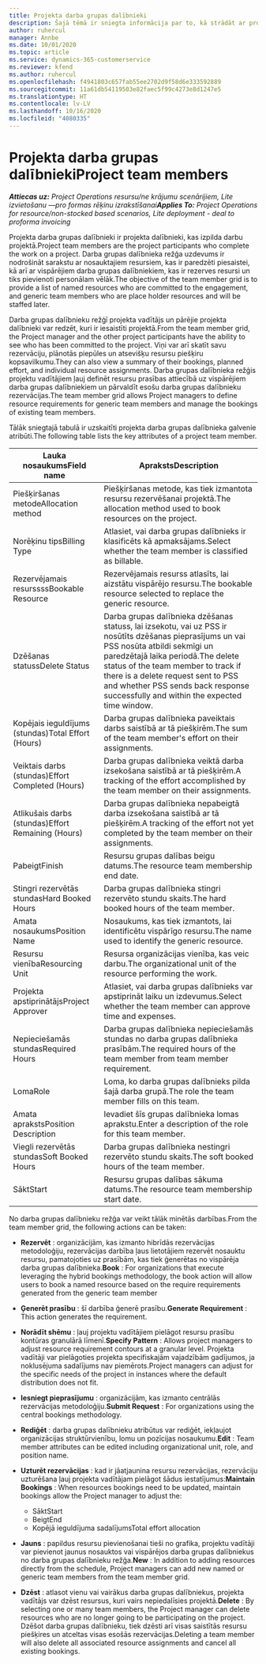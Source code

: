 ```yaml
---
title: Projekta darba grupas dalībnieki
description: Šajā tēmā ir sniegta informācija par to, kā strādāt ar projekta darba grupas dalībnieku informāciju, atribūtiem un plānošanu.
author: ruhercul
manager: Annbe
ms.date: 10/01/2020
ms.topic: article
ms.service: dynamics-365-customerservice
ms.reviewer: kfend
ms.author: ruhercul
ms.openlocfilehash: f4941803c657fab55ee2702d9f58d6e333592889
ms.sourcegitcommit: 11a61db54119503e82faec5f99c4273e8d1247e5
ms.translationtype: HT
ms.contentlocale: lv-LV
ms.lasthandoff: 10/16/2020
ms.locfileid: "4080335"
---
```

# <a name="project-team-members"></a><span data-ttu-id="ae5c8-103">Projekta darba grupas dalībnieki</span><span class="sxs-lookup"><span data-stu-id="ae5c8-103">Project team members</span></span>

<span data-ttu-id="ae5c8-104">_**Attiecas uz:** Project Operations resursu/ne krājumu scenārijiem, Lite izvietošanu —pro formas rēķinu izrakstīšanai_</span><span class="sxs-lookup"><span data-stu-id="ae5c8-104">_**Applies To:** Project Operations for resource/non-stocked based scenarios, Lite deployment - deal to proforma invoicing_</span></span>

<span data-ttu-id="ae5c8-105">Projekta darba grupas dalībnieki ir projekta dalībnieki, kas izpilda darbu projektā.</span><span class="sxs-lookup"><span data-stu-id="ae5c8-105">Project team members are the project participants who complete the work on a project.</span></span> <span data-ttu-id="ae5c8-106">Darba grupas dalībnieka režģa uzdevums ir nodrošināt sarakstu ar nosauktajiem resursiem, kas ir paredzēti piesaistei, kā arī ar vispārējiem darba grupas dalībniekiem, kas ir rezerves resursi un tiks pievienoti personālam vēlāk.</span><span class="sxs-lookup"><span data-stu-id="ae5c8-106">The objective of the team member grid is to provide a list of named resources who are committed to the engagement, and generic team members who are place holder resources and will be staffed later.</span></span>

<span data-ttu-id="ae5c8-107">Darba grupas dalībnieku režģī projekta vadītājs un pārējie projekta dalībnieki var redzēt, kuri ir iesaistīti projektā.</span><span class="sxs-lookup"><span data-stu-id="ae5c8-107">From the team member grid, the Project manager and the other project participants have the ability to see who has been committed to the project.</span></span> <span data-ttu-id="ae5c8-108">Viņi var arī skatīt savu rezervāciju, plānotās piepūles un atsevišķu resursu piešķiru kopsavilkumu.</span><span class="sxs-lookup"><span data-stu-id="ae5c8-108">They can also view a summary of their bookings, planned effort, and individual resource assignments.</span></span> <span data-ttu-id="ae5c8-109">Darba grupas dalībnieka režģis projektu vadītājiem ļauj definēt resursu prasības attiecībā uz vispārējiem darba grupas dalībniekiem un pārvaldīt esošu darba grupas dalībnieku rezervācijas.</span><span class="sxs-lookup"><span data-stu-id="ae5c8-109">The team member grid allows Project managers to define resource requirements for generic team members and manage the bookings of existing team members.</span></span>

<span data-ttu-id="ae5c8-110">Tālāk sniegtajā tabulā ir uzskaitīti projekta darba grupas dalībnieka galvenie atribūti.</span><span class="sxs-lookup"><span data-stu-id="ae5c8-110">The following table lists the key attributes of a project team member.</span></span>

| <span data-ttu-id="ae5c8-111">Lauka nosaukums</span><span class="sxs-lookup"><span data-stu-id="ae5c8-111">Field name</span></span>          | <span data-ttu-id="ae5c8-112">Apraksts</span><span class="sxs-lookup"><span data-stu-id="ae5c8-112">Description</span></span>                                                                                                                                                                  |
|--------------------------|-----------------------------------------------------------------------------------------------------------------------------------------------------------------------------------|
| <span data-ttu-id="ae5c8-113">Piešķiršanas metode</span><span class="sxs-lookup"><span data-stu-id="ae5c8-113">Allocation method</span></span>        | <span data-ttu-id="ae5c8-114">Piešķiršanas metode, kas tiek izmantota resursu rezervēšanai projektā.</span><span class="sxs-lookup"><span data-stu-id="ae5c8-114">The allocation method used to book resources on the project.</span></span>                                                                         |
| <span data-ttu-id="ae5c8-115">Norēķinu tips</span><span class="sxs-lookup"><span data-stu-id="ae5c8-115">Billing Type</span></span>             | <span data-ttu-id="ae5c8-116">Atlasiet, vai darba grupas dalībnieks ir klasificēts kā apmaksājams.</span><span class="sxs-lookup"><span data-stu-id="ae5c8-116">Select whether the team member is classified as billable.</span></span>                                                                                                                                       |
| <span data-ttu-id="ae5c8-117">Rezervējamais resurssss</span><span class="sxs-lookup"><span data-stu-id="ae5c8-117">Bookable Resource</span></span>        | <span data-ttu-id="ae5c8-118">Rezervējamais resurss atlasīts, lai aizstātu vispārējo resursu.</span><span class="sxs-lookup"><span data-stu-id="ae5c8-118">The bookable resource selected to replace the generic resource.</span></span>                                                                                                                   |
| <span data-ttu-id="ae5c8-119">Dzēšanas statuss</span><span class="sxs-lookup"><span data-stu-id="ae5c8-119">Delete Status</span></span>            | <span data-ttu-id="ae5c8-120">Darba grupas dalībnieka dzēšanas statuss, lai izsekotu, vai uz PSS ir nosūtīts dzēšanas pieprasījums un vai PSS nosūta atbildi sekmīgi un paredzētajā laika periodā.</span><span class="sxs-lookup"><span data-stu-id="ae5c8-120">The delete status of the team member to track if there is a delete request sent to PSS and whether PSS sends back response successfully and within the expected time window.</span></span> |
| <span data-ttu-id="ae5c8-121">Kopējais ieguldījums (stundas)</span><span class="sxs-lookup"><span data-stu-id="ae5c8-121">Total Effort (Hours)</span></span>     | <span data-ttu-id="ae5c8-122">Darba grupas dalībnieka paveiktais darbs saistībā ar tā piešķirēm.</span><span class="sxs-lookup"><span data-stu-id="ae5c8-122">The sum of the team member's effort on their assignments.</span></span>                                                                                                                         |
| <span data-ttu-id="ae5c8-123">Veiktais darbs (stundas)</span><span class="sxs-lookup"><span data-stu-id="ae5c8-123">Effort Completed (Hours)</span></span> | <span data-ttu-id="ae5c8-124">Darba grupas dalībnieka veiktā darba izsekošana saistībā ar tā piešķirēm.</span><span class="sxs-lookup"><span data-stu-id="ae5c8-124">A tracking of the effort accomplished by the team member on their assignments.</span></span>                                                                                           |
| <span data-ttu-id="ae5c8-125">Atlikušais darbs (stundas)</span><span class="sxs-lookup"><span data-stu-id="ae5c8-125">Effort Remaining (Hours)</span></span> | <span data-ttu-id="ae5c8-126">Darba grupas dalībnieka nepabeigtā darba izsekošana saistībā ar tā piešķirēm.</span><span class="sxs-lookup"><span data-stu-id="ae5c8-126">A tracking of the effort not yet completed by the team member on their assignments.</span></span>                                                                                    |
| <span data-ttu-id="ae5c8-127">Pabeigt</span><span class="sxs-lookup"><span data-stu-id="ae5c8-127">Finish</span></span>                   | <span data-ttu-id="ae5c8-128">Resursu grupas dalības beigu datums.</span><span class="sxs-lookup"><span data-stu-id="ae5c8-128">The resource team membership end date.</span></span>                                                                                                                                            |
| <span data-ttu-id="ae5c8-129">Stingri rezervētās stundas</span><span class="sxs-lookup"><span data-stu-id="ae5c8-129">Hard Booked Hours</span></span>        | <span data-ttu-id="ae5c8-130">Darba grupas dalībnieka stingri rezervēto stundu skaits.</span><span class="sxs-lookup"><span data-stu-id="ae5c8-130">The hard booked hours of the team member.</span></span>                                                                                                                                                                |
| <span data-ttu-id="ae5c8-131">Amata nosaukums</span><span class="sxs-lookup"><span data-stu-id="ae5c8-131">Position Name</span></span>            | <span data-ttu-id="ae5c8-132">Nosaukums, kas tiek izmantots, lai identificētu vispārīgo resursu.</span><span class="sxs-lookup"><span data-stu-id="ae5c8-132">The name used to identify the generic resource.</span></span>                                                                                                                                   |
| <span data-ttu-id="ae5c8-133">Resursu vienība</span><span class="sxs-lookup"><span data-stu-id="ae5c8-133">Resourcing Unit</span></span>          | <span data-ttu-id="ae5c8-134">Resursa organizācijas vienība, kas veic darbu.</span><span class="sxs-lookup"><span data-stu-id="ae5c8-134">The organizational unit of the resource performing the work.</span></span>                                                                                                                      |
| <span data-ttu-id="ae5c8-135">Projekta apstiprinātājs</span><span class="sxs-lookup"><span data-stu-id="ae5c8-135">Project Approver</span></span>         | <span data-ttu-id="ae5c8-136">Atlasiet, vai darba grupas dalībnieks var apstiprināt laiku un izdevumus.</span><span class="sxs-lookup"><span data-stu-id="ae5c8-136">Select whether the team member can approve time and expenses.</span></span>                                                                                                                     |
| <span data-ttu-id="ae5c8-137">Nepieciešamās stundas</span><span class="sxs-lookup"><span data-stu-id="ae5c8-137">Required Hours</span></span>           | <span data-ttu-id="ae5c8-138">Darba grupas dalībnieka nepieciešamās stundas no darba grupas dalībnieka prasībām.</span><span class="sxs-lookup"><span data-stu-id="ae5c8-138">The required hours of the team member from team member requirement.</span></span>                                                                                                                       |
| <span data-ttu-id="ae5c8-139">Loma</span><span class="sxs-lookup"><span data-stu-id="ae5c8-139">Role</span></span>                     | <span data-ttu-id="ae5c8-140">Loma, ko darba grupas dalībnieks pilda šajā darba grupā.</span><span class="sxs-lookup"><span data-stu-id="ae5c8-140">The role the team member fills on this team.</span></span>                                                                                                                                |
| <span data-ttu-id="ae5c8-141">Amata apraksts</span><span class="sxs-lookup"><span data-stu-id="ae5c8-141">Position Description</span></span>     | <span data-ttu-id="ae5c8-142">Ievadiet šīs grupas dalībnieka lomas aprakstu.</span><span class="sxs-lookup"><span data-stu-id="ae5c8-142">Enter a description of the role for this team member.</span></span>                                                                                                                             |
| <span data-ttu-id="ae5c8-143">Viegli rezervētās stundas</span><span class="sxs-lookup"><span data-stu-id="ae5c8-143">Soft Booked Hours</span></span>        | <span data-ttu-id="ae5c8-144">Darba grupas dalībnieka nestingri rezervēto stundu skaits.</span><span class="sxs-lookup"><span data-stu-id="ae5c8-144">The soft booked hours of the team member.</span></span>                                                                                                                                                                 |
| <span data-ttu-id="ae5c8-145">Sākt</span><span class="sxs-lookup"><span data-stu-id="ae5c8-145">Start</span></span>                    | <span data-ttu-id="ae5c8-146">Resursu grupas dalības sākuma datums.</span><span class="sxs-lookup"><span data-stu-id="ae5c8-146">The resource team membership start date.</span></span>                                                                                                                                          |

<span data-ttu-id="ae5c8-147">No darba grupas dalībnieku režģa var veikt tālāk minētās darbības.</span><span class="sxs-lookup"><span data-stu-id="ae5c8-147">From the team member grid, the following actions can be taken:</span></span>

- <span data-ttu-id="ae5c8-148">**Rezervēt** : organizācijām, kas izmanto hibrīdās rezervācijas metodoloģiju, rezervācijas darbība ļaus lietotājiem rezervēt nosauktu resursu, pamatojoties uz prasībām, kas tiek ģenerētas no vispārēja darba grupas dalībnieka.</span><span class="sxs-lookup"><span data-stu-id="ae5c8-148">**Book** : For organizations that execute leveraging the hybrid bookings methodology, the book action will allow users to book a named resource based on the require requirements generated from the generic team member</span></span>
- <span data-ttu-id="ae5c8-149">**Ģenerēt prasību** : šī darbība ģenerē prasību.</span><span class="sxs-lookup"><span data-stu-id="ae5c8-149">**Generate Requirement** : This action generates the requirement.</span></span>
- <span data-ttu-id="ae5c8-150">**Norādīt shēmu** : ļauj projektu vadītājiem pielāgot resursu prasību kontūras granulārā līmenī.</span><span class="sxs-lookup"><span data-stu-id="ae5c8-150">**Specify Pattern** : Allows project managers to adjust resource requirement contours at a granular level.</span></span> <span data-ttu-id="ae5c8-151">Projekta vadītāji var pielāgoties projekta specifiskajām vajadzībām gadījumos, ja noklusējuma sadalījums nav piemērots.</span><span class="sxs-lookup"><span data-stu-id="ae5c8-151">Project managers can adjust for the specific needs of the project in instances where the default distribution does not fit.</span></span>
- <span data-ttu-id="ae5c8-152">**Iesniegt pieprasījumu** : organizācijām, kas izmanto centrālās rezervācijas metodoloģiju.</span><span class="sxs-lookup"><span data-stu-id="ae5c8-152">**Submit Request** : For organizations using the central bookings methodology.</span></span>
- <span data-ttu-id="ae5c8-153">**Rediģēt** : darba grupas dalībnieku atribūtus var rediģēt, iekļaujot organizācijas struktūrvienību, lomu un pozīcijas nosaukumu.</span><span class="sxs-lookup"><span data-stu-id="ae5c8-153">**Edit** : Team member attributes can be edited including organizational unit, role, and position name.</span></span>
- <span data-ttu-id="ae5c8-154">**Uzturēt rezervācijas** : kad ir jāatjaunina resursu rezervācijas, rezervāciju uzturēšana ļauj projekta vadītājam pielāgot šādus iestatījumus:</span><span class="sxs-lookup"><span data-stu-id="ae5c8-154">**Maintain Bookings** : When resources bookings need to be updated, maintain bookings allow the Project manager to adjust the:</span></span>

    - <span data-ttu-id="ae5c8-155">Sākt</span><span class="sxs-lookup"><span data-stu-id="ae5c8-155">Start</span></span>
    - <span data-ttu-id="ae5c8-156">Beigt</span><span class="sxs-lookup"><span data-stu-id="ae5c8-156">End</span></span>
    - <span data-ttu-id="ae5c8-157">Kopējā ieguldījuma sadalījums</span><span class="sxs-lookup"><span data-stu-id="ae5c8-157">Total effort allocation</span></span>

- <span data-ttu-id="ae5c8-158">**Jauns** : papildus resursu pievienošanai tieši no grafika, projektu vadītāji var pievienot jaunus nosauktos vai vispārējos darba grupas dalībniekus no darba grupas dalībnieku režģa.</span><span class="sxs-lookup"><span data-stu-id="ae5c8-158">**New** : In addition to adding resources directly from the schedule, Project managers can add new named or generic team members from the team member grid.</span></span>
- <span data-ttu-id="ae5c8-159">**Dzēst** : atlasot vienu vai vairākus darba grupas dalībniekus, projekta vadītājs var dzēst resursus, kuri vairs nepiedalīsies projektā.</span><span class="sxs-lookup"><span data-stu-id="ae5c8-159">**Delete** : By selecting one or many team members, the Project manager can delete resources who are no longer going to be participating on the project.</span></span> <span data-ttu-id="ae5c8-160">Dzēšot darba grupas dalībnieku, tiek dzēsti arī visas saistītās resursu piešķires un atceltas visas esošās rezervācijas.</span><span class="sxs-lookup"><span data-stu-id="ae5c8-160">Deleting a team member will also delete all associated resource assignments and  cancel all existing bookings.</span></span>
